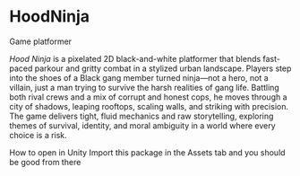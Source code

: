 # HoodNinja
Game platformer

*Hood Ninja* is a pixelated 2D black-and-white platformer that blends fast-paced parkour and gritty combat in a stylized urban landscape. Players step into the shoes of a Black gang member turned ninja—not a hero, not a villain, just a man trying to survive the harsh realities of gang life. Battling both rival crews and a mix of corrupt and honest cops, he moves through a city of shadows, leaping rooftops, scaling walls, and striking with precision. The game delivers tight, fluid mechanics and raw storytelling, exploring themes of survival, identity, and moral ambiguity in a world where every choice is a risk.

How to open in Unity
Import this package in the Assets tab and you should be good from there
